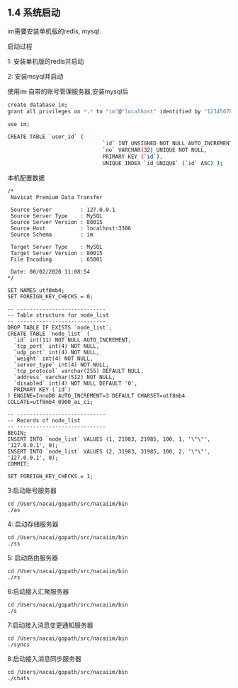 ## 1.4 系统启动

im需要安装单机版的redis, mysql.

启动过程

1: 安装单机版的redis并启动

2: 安装msyql并启动

使用im 自带的账号管理服务器,安装mysql后

```bash
create database im;
grant all privileges on *.* to "im"@"localhost" identified by "12345678" with grant option;

use im;

CREATE TABLE `user_id` (
                              `id` INT UNSIGNED NOT NULL AUTO_INCREMENT,
                              `no` VARCHAR(32) UNIQUE NOT NULL,
                              PRIMARY KEY (`id`),
                              UNIQUE INDEX `id_UNIQUE` (`id` ASC) );
```

本机配置数据

    /*
     Navicat Premium Data Transfer

     Source Server         : 127.0.0.1
     Source Server Type    : MySQL
     Source Server Version : 80015
     Source Host           : localhost:3306
     Source Schema         : im

     Target Server Type    : MySQL
     Target Server Version : 80015
     File Encoding         : 65001

     Date: 08/02/2020 11:08:54
    */

    SET NAMES utf8mb4;
    SET FOREIGN_KEY_CHECKS = 0;

    -- ----------------------------
    -- Table structure for node_list
    -- ----------------------------
    DROP TABLE IF EXISTS `node_list`;
    CREATE TABLE `node_list` (
      `id` int(11) NOT NULL AUTO_INCREMENT,
      `tcp_port` int(4) NOT NULL,
      `udp_port` int(4) NOT NULL,
      `weight` int(4) NOT NULL,
      `server_type` int(4) NOT NULL,
      `tcp_protocol` varchar(255) DEFAULT NULL,
      `address` varchar(512) NOT NULL,
      `disabled` int(4) NOT NULL DEFAULT '0',
      PRIMARY KEY (`id`)
    ) ENGINE=InnoDB AUTO_INCREMENT=3 DEFAULT CHARSET=utf8mb4 COLLATE=utf8mb4_0900_ai_ci;

    -- ----------------------------
    -- Records of node_list
    -- ----------------------------
    BEGIN;
    INSERT INTO `node_list` VALUES (1, 21983, 21985, 100, 1, '\"\"', '127.0.0.1', 0);
    INSERT INTO `node_list` VALUES (2, 31983, 31985, 100, 2, '\"\"', '127.0.0.1', 0);
    COMMIT;

    SET FOREIGN_KEY_CHECKS = 1;

3:启动账号服务器

```
cd /Users/nacai/gopath/src/nacaiim/bin
./as
```

4: 启动存储服务器

```
cd /Users/nacai/gopath/src/nacaiim/bin
./ss
```

5: 启动路由服务器

```
cd /Users/nacai/gopath/src/nacaiim/bin
./rs
```

6:启动接入汇聚服务器

```
cd /Users/nacai/gopath/src/nacaiim/bin
./s
```

7:启动接入消息变更通知服务器

```
cd /Users/nacai/gopath/src/nacaiim/bin
./syncs
```

8:启动接入消息同步服务器

```
cd /Users/nacai/gopath/src/nacaiim/bin
./chats
```



